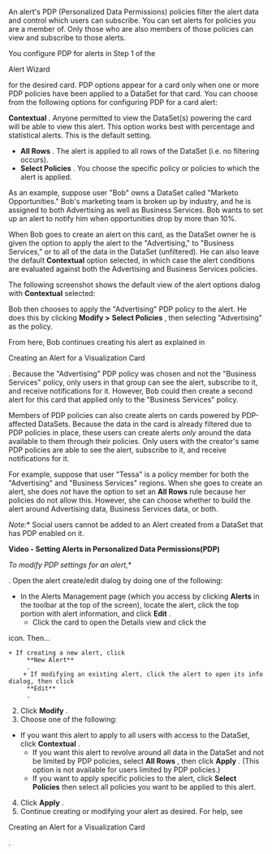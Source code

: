 

An alert's PDP (Personalized Data Permissions) policies filter the alert data and control which users can subscribe. You can set alerts for policies you are a member of. Only those who are also members of those policies can view and subscribe to those alerts.


 You configure PDP for alerts in Step 1 of the

Alert Wizard

for the desired card. PDP options appear for a card only when one or more PDP policies have been applied to a DataSet for that card. You can choose from the following options for configuring PDP for a card alert:

 **Contextual**
 . Anyone permitted to view the DataSet(s) powering the card will be able to view this alert. This option works best with percentage and statistical alerts. This is the default setting.
* **All Rows**
 . The alert is applied to all rows of the DataSet (i.e. no filtering occurs).
* **Select Policies**
 . You choose the specific policy or policies to which the alert is applied.

As an example, suppose user "Bob" owns a DataSet called "Marketo Opportunities." Bob's marketing team is broken up by industry, and he is assigned to both Advertising as well as Business Services. Bob wants to set up an alert to notify him when opportunities drop by more than 10%.


 When Bob goes to create an alert on this card, as the DataSet owner he is given the option to apply the alert to the "Advertising," to "Business Services," or to all of the data in the DataSet (unfiltered). He can also leave the default
 **Contextual**
 option selected, in which case the alert conditions are evaluated against both the Advertising and Business Services policies.


 The following screenshot shows the default view of the alert options dialog with
 **Contextual**
 selected:

Bob then chooses to apply the "Advertising" PDP policy to the alert. He does this by clicking
 **Modify >**
**Select Policies**
 , then selecting "Advertising" as the policy.

From here, Bob continues creating his alert as explained in

Creating an Alert for a Visualization Card

. Because the "Advertising" PDP policy was chosen and not the "Business Services" policy, only users in that group can see the alert, subscribe to it, and receive notifications for it. However, Bob could then create a second alert for this card that applied only to the "Business Services" policy.


 Members of PDP policies can also create alerts on cards powered by PDP-affected DataSets. Because the data in the card is already filtered due to PDP policies in place, these users can create alerts
 *only*
 around the data available to them through their policies. Only users with the creator's same PDP policies are able to see the alert, subscribe to it, and receive notifications for it.


 For example, suppose that user "Tessa" is a policy member for both the "Advertising" and "Business Services" regions. When she goes to create an alert, she does
 *not*
 have the option to set an
 **All Rows**
 rule because her policies do not allow this. However, she can choose whether to build the alert around Advertising data, Business Services data, or both.

*Note:**
 Social users cannot be added to an Alert created from a DataSet that has PDP enabled on it.


**Video - Setting Alerts in Personalized Data Permissions(PDP)**

*To modify PDP settings for an alert,**

. Open the alert create/edit dialog by doing one of the following:

* In the Alerts Management page (which you access by clicking
	 **Alerts**
	 in the toolbar at the top of the screen), locate the alert, click the top portion with alert information, and click
	 **Edit**
	 .
	* Click the card to open the Details view and click the

 icon. Then...

	+ If creating a new alert, click
		 **New Alert**
		 .
		+ If modifying an existing alert, click the alert to open its info dialog, then click
		 **Edit**
		 .
2. Click
 **Modify**
 .
3. Choose one of the following:

* If you want this alert to apply to all users with access to the DataSet, click
	 **Contextual**
	 .
	* If you want this alert to revolve around all data in the DataSet and not be limited by PDP policies, select
	 **All Rows**
	 , then click
	 **Apply**
	 . (This option is not available for users limited by PDP policies.)
	* If you want to apply specific policies to the alert, click
	 **Select Policies**
	 then select all policies you want to be applied to this alert.
4. Click
 **Apply**
 .
5. Continue creating or modifying your alert as desired. For help, see

Creating an Alert for a Visualization Card

.


